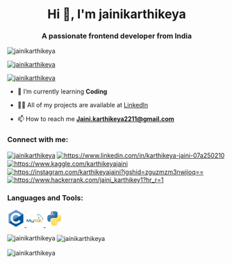 <h1 align="center">Hi 👋, I'm jainikarthikeya</h1>
<h3 align="center">A passionate frontend developer from India</h3>

<p align="left"> <img src="https://komarev.com/ghpvc/?username=jainikarthikeya&label=Profile%20views&color=0e75b6&style=flat" alt="jainikarthikeya" /> </p>

<p align="left"> <a href="https://github.com/ryo-ma/github-profile-trophy"><img src="https://github-profile-trophy.vercel.app/?username=jainikarthikeya" alt="jainikarthikeya" /></a> </p>

<p align="left"> <a href="https://twitter.com/jainikarthikeya" target="blank"><img src="https://img.shields.io/twitter/follow/jainikarthikeya?logo=twitter&style=for-the-badge" alt="jainikarthikeya" /></a> </p>

- 🌱 I’m currently learning **Coding**

- 👨‍💻 All of my projects are available at [Linkedln](Linkedln)

- 📫 How to reach me **Jaini.karthikeya2211@gmail.com**

<h3 align="left">Connect with me:</h3>
<p align="left">
<a href="https://twitter.com/jainikarthikeya" target="blank"><img align="center" src="https://raw.githubusercontent.com/rahuldkjain/github-profile-readme-generator/master/src/images/icons/Social/twitter.svg" alt="jainikarthikeya" height="30" width="40" /></a>
<a href="https://linkedin.com/in/https://www.linkedin.com/in/karthikeya-jaini-07a250210" target="blank"><img align="center" src="https://raw.githubusercontent.com/rahuldkjain/github-profile-readme-generator/master/src/images/icons/Social/linked-in-alt.svg" alt="https://www.linkedin.com/in/karthikeya-jaini-07a250210" height="30" width="40" /></a>
<a href="https://kaggle.com/https://www.kaggle.com/karthikeyajaini" target="blank"><img align="center" src="https://raw.githubusercontent.com/rahuldkjain/github-profile-readme-generator/master/src/images/icons/Social/kaggle.svg" alt="https://www.kaggle.com/karthikeyajaini" height="30" width="40" /></a>
<a href="https://instagram.com/https://instagram.com/karthikeyajaini?igshid=zguzmzm3nwjioq==" target="blank"><img align="center" src="https://raw.githubusercontent.com/rahuldkjain/github-profile-readme-generator/master/src/images/icons/Social/instagram.svg" alt="https://instagram.com/karthikeyajaini?igshid=zguzmzm3nwjioq==" height="30" width="40" /></a>
<a href="https://www.hackerrank.com/https://www.hackerrank.com/jaini_karthikey1?hr_r=1" target="blank"><img align="center" src="https://raw.githubusercontent.com/rahuldkjain/github-profile-readme-generator/master/src/images/icons/Social/hackerrank.svg" alt="https://www.hackerrank.com/jaini_karthikey1?hr_r=1" height="30" width="40" /></a>
</p>

<h3 align="left">Languages and Tools:</h3>
<p align="left"> <a href="https://www.cprogramming.com/" target="_blank" rel="noreferrer"> <img src="https://raw.githubusercontent.com/devicons/devicon/master/icons/c/c-original.svg" alt="c" width="40" height="40"/> </a> <a href="https://www.mysql.com/" target="_blank" rel="noreferrer"> <img src="https://raw.githubusercontent.com/devicons/devicon/master/icons/mysql/mysql-original-wordmark.svg" alt="mysql" width="40" height="40"/> </a> <a href="https://www.python.org" target="_blank" rel="noreferrer"> <img src="https://raw.githubusercontent.com/devicons/devicon/master/icons/python/python-original.svg" alt="python" width="40" height="40"/> </a> </p>

<p><img align="left" src="https://github-readme-stats.vercel.app/api/top-langs?username=jainikarthikeya&show_icons=true&locale=en&layout=compact" alt="jainikarthikeya" /></p>

<p>&nbsp;<img align="center" src="https://github-readme-stats.vercel.app/api?username=jainikarthikeya&show_icons=true&locale=en" alt="jainikarthikeya" /></p>

<p><img align="center" src="https://github-readme-streak-stats.herokuapp.com/?user=jainikarthikeya&" alt="jainikarthikeya" /></p>
